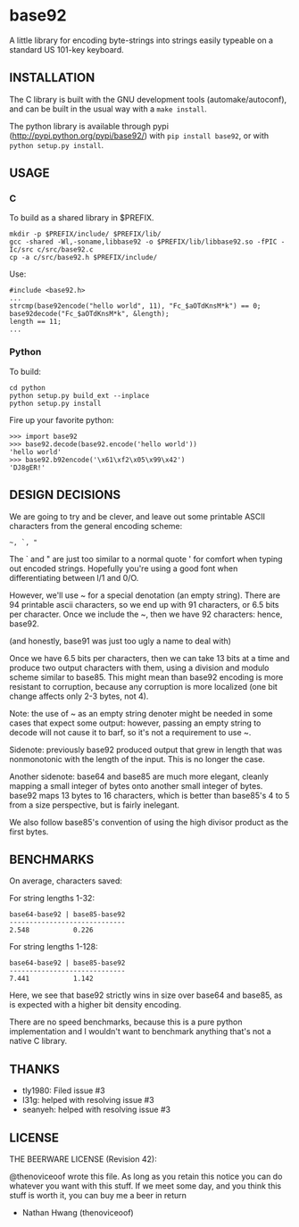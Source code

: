 base92
================================================================================
A little library for encoding byte-strings into strings easily
typeable on a standard US 101-key keyboard.


INSTALLATION
--------------------------------------------------------------------------------
The C library is built with the GNU development tools
(automake/autoconf), and can be built in the usual way with a `make
install`.

The python library is available through pypi
(http://pypi.python.org/pypi/base92/) with `pip install base92`, or
with `python setup.py install`.


USAGE
--------------------------------------------------------------------------------

### C ###

To build as a shared library in $PREFIX.

    mkdir -p $PREFIX/include/ $PREFIX/lib/
    gcc -shared -Wl,-soname,libbase92 -o $PREFIX/lib/libbase92.so -fPIC -Ic/src c/src/base92.c
    cp -a c/src/base92.h $PREFIX/include/

Use:

    #include <base92.h>
    ...
    strcmp(base92encode("hello world", 11), "Fc_$aOTdKnsM*k") == 0;
    base92decode("Fc_$aOTdKnsM*k", &length);
    length == 11;
    ...

### Python ###

To build:

    cd python
    python setup.py build_ext --inplace
    python setup.py install

Fire up your favorite python:

    >>> import base92
    >>> base92.decode(base92.encode('hello world'))
    'hello world'
    >>> base92.b92encode('\x61\xf2\x05\x99\x42')
    'DJ8gER!'


DESIGN DECISIONS
--------------------------------------------------------------------------------
We are going to try and be clever, and leave out some printable ASCII
characters from the general encoding scheme:

    ~, `, "

The ` and " are just too similar to a normal quote ' for comfort when
typing out encoded strings. Hopefully you're using a good font when
differentiating between l/1 and 0/O.

However, we'll use ~ for a special denotation (an empty string).
There are 94 printable ascii characters, so we end up with 91
characters, or 6.5 bits per character. Once we include the ~, then we
have 92 characters: hence, base92.

(and honestly, base91 was just too ugly a name to deal with)

Once we have 6.5 bits per characters, then we can take 13 bits at a
time and produce two output characters with them, using a division and
modulo scheme similar to base85. This might mean than base92 encoding
is more resistant to corruption, because any corruption is more
localized (one bit change affects only 2-3 bytes, not 4).

Note: the use of ~ as an empty string denoter might be needed in some
cases that expect some output: however, passing an empty string to
decode will not cause it to barf, so it's not a requirement to use ~.

Sidenote: previously base92 produced output that grew in length that
was nonmonotonic with the length of the input. This is no longer the case.

Another sidenote: base64 and base85 are much more elegant, cleanly
mapping a small integer of bytes onto another small integer of
bytes. base92 maps 13 bytes to 16 characters, which is better than
base85's 4 to 5 from a size perspective, but is fairly inelegant.

We also follow base85's convention of using the high divisor product
as the first bytes.


BENCHMARKS
--------------------------------------------------------------------------------
On average, characters saved:

  For string lengths 1-32:

    base64-base92 | base85-base92
    -----------------------------
    2.548           0.226

  For string lengths 1-128:

    base64-base92 | base85-base92
    -----------------------------
    7.441           1.142

Here, we see that base92 strictly wins in size over base64 and base85,
as is expected with a higher bit density encoding.

There are no speed benchmarks, because this is a pure python
implementation and I wouldn't want to benchmark anything that's not a
native C library.


THANKS
--------------------------------------------------------------------------------
 - tly1980: Filed issue #3
 - l31g: helped with resolving issue #3
 - seanyeh: helped with resolving issue #3


LICENSE
--------------------------------------------------------------------------------
THE BEERWARE LICENSE (Revision 42):

@thenoviceoof wrote this file. As long as you retain this notice you
can do whatever you want with this stuff. If we meet some day, and you
think this stuff is worth it, you can buy me a beer in return

- Nathan Hwang (thenoviceoof)
